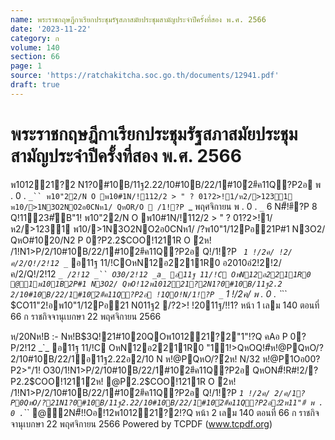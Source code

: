 ```yaml
---
name: พระราชกฤษฎีกาเรียกประชุมรัฐสภาสมัยประชุมสามัญประจำปีครั้งที่สอง พ.ศ. 2566
date: '2023-11-22'
category: ก
volume: 140
section: 66
page: 1
source: 'https://ratchakitcha.soc.go.th/documents/12941.pdf'
draft: true
---
```


# พระราชกฤษฎีกาเรียกประชุมรัฐสภาสมัยประชุมสามัญประจำปีครั้งที่สอง พ.ศ. 2566

พ101221?2 N1?0#10B/11ฐ2.22/10#10B/22/1#10ํ2#ีค11Q?P2อ พ . 0 . `_`` พ10"22/N O พ10#1N/!112/2 > " ? 01?2>!1/ห2/>1231 พ10/>1N3O2NO2อ0CNห1/ QหOR/O  /1!?P `_ พฤศจิกายน พ . 0 . `_` 6 N#็!#ี?P 8 Q!1123#ัB"1! พ10"22/N O พ10#1N/!112/2 > " ? 01?2>!1/ห2/>1231 พ10/>1N3O2NO2อ0CNห1/ /?พ10"1/12Pอ21P#1 N3O2/ QหO#1020/N2 P 0?P2.2$COO!1211R O ํ2ห! /1!N1>P/2/10#10B/22/1#10ํ2#ีค11Q?P2อ Q!/1!?P _` 1 !/2ค/ !2/ค/2/Q!/2!12 _`_ อ11ฐ 11/!COหN12อ2211R0 อ2010อํ2!2!2/ค/2/Q!/2!12 _`_ /2!12 _`` O30/2!12 _a_ อ11ฐ 11/!C OหN12อ2211R0 @1พ101B2P#1 N3O2/ QหO!12พ101221?2N1?0#10B/11ฐ2.2 2/10#10B/22/1#10ํ2#ีค11Q?P2อ !1QO!N/1!?P _` 1 !/2ค/ พ . 0 . `_`` $CO11"2!อพ10"1/12Pอ21 N011ฐ2 /?2>! !2011ฐ/!!1? หน้า 1 เลม 140 ตอนที่ 66 ก ราชกิจจานุเบกษา 22 พฤศจิกายน 2566

ห/20Nห!B :- Nห!B$3Q!21#1020QOพ101221?2"1"!?Q คAอ P 0?P/2!12 _`_ อ11ฐ 11/!C OหN12อ2211R0 "11!>QหOQ!#ีห!@PQหO/?2/10#10B/22/1อ11ฐ2.22อ2/10 N ห!@PQหO/?ํ2ห! N/32 ห!@P1Oอ00?P2>"/1! O30/1!N1>P/2/10#10B/22/1#10ํ2#ีค11Q?P2อ QหON#็!R#!2/?P2.2$COO!1211ํ2ห! @P2.2$COO!1211R O ํ2ห! /1!N1>P/2/10#10B/22/1#10ํ2#ีค11Q?P2อ Q!/1!?P _` 1 !/2ค/ 2/ค/1?P0QหO/?21N1?0#10B/11ฐ2.22/10#10B/22/1#10ํ2#ีค11Q?P2อ2ํ2ห11"#ี พ . 0 . `_`` @ํ2N#็!!Oอ!12พ101221?2!?Q หน้า 2 เลม 140 ตอนที่ 66 ก ราชกิจจานุเบกษา 22 พฤศจิกายน 2566 Powered by TCPDF (www.tcpdf.org)
